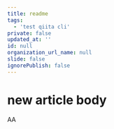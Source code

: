 ```yaml
---
title: readme
tags:
  - 'test qiita cli'
private: false
updated_at: ''
id: null
organization_url_name: null
slide: false
ignorePublish: false
---
```

# new article body
AA